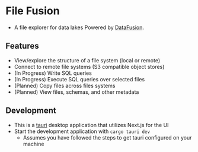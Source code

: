 # File Fusion
* A file explorer for data lakes
Powered by [DataFusion](https://github.com/apache/arrow-datafusion).

## Features
* View/explore the structure of a file system (local or remote)
* Connect to remote file systems (S3 compatible object stores)
* (In Progress) Write SQL queries
* (In Progress) Execute SQL queries over selected files
* (Planned) Copy files across files systems
* (Planned) View files, schemas, and other metadata

## Development
* This is a [tauri](https://tauri.app/) desktop application that utilizes Next.js for the UI
* Start the development application with `cargo tauri dev`
    * Assumes you have followed the steps to get tauri configured on your machine
